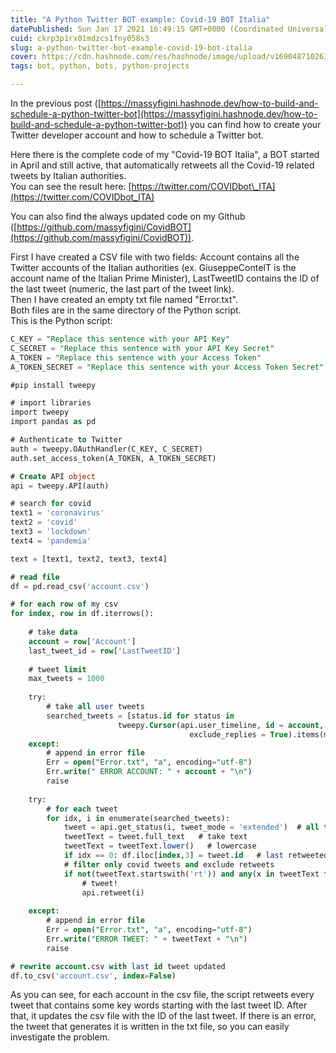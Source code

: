 ```yaml
---
title: "A Python Twitter BOT example: Covid-19 BOT Italia"
datePublished: Sun Jan 17 2021 16:49:15 GMT+0000 (Coordinated Universal Time)
cuid: ckrp3p1rx01mdzcs1fny058s3
slug: a-python-twitter-bot-example-covid-19-bot-italia
cover: https://cdn.hashnode.com/res/hashnode/image/upload/v1690487102638/7c48bec7-1cf2-4ced-899f-2fb6d1858b0c.png
tags: bot, python, bots, python-projects

---
```


In the previous post ([https://massyfigini.hashnode.dev/how-to-build-and-schedule-a-python-twitter-bot](https://massyfigini.hashnode.dev/how-to-build-and-schedule-a-python-twitter-bot)) you can find how to create your Twitter developer account and how to schedule a Twitter bot.

Here there is the complete code of my "Covid-19 BOT Italia", a BOT started in April and still active, that automatically retweets all the Covid-19 related tweets by Italian authorities.  
You can see the result here: [https://twitter.com/COVIDbot\_ITA](https://twitter.com/COVIDbot_ITA)

You can also find the always updated code on my Github ([https://github.com/massyfigini/CovidBOT](https://github.com/massyfigini/CovidBOT)).

First I have created a CSV file with two fields: Account contains all the Twitter accounts of the Italian authorities (ex. GiuseppeConteIT is the account name of the Italian Prime Minister), LastTweetID contains the ID of the last tweet (numeric, the last part of the tweet link).  
Then I have created an empty txt file named "Error.txt".  
Both files are in the same directory of the Python script.  
This is the Python script:

```sql
C_KEY = "Replace this sentence with your API Key"    
C_SECRET = "Replace this sentence with your API Key Secret"  
A_TOKEN = "Replace this sentence with your Access Token"  
A_TOKEN_SECRET = "Replace this sentence with your Access Token Secret"  

#pip install tweepy

# import libraries
import tweepy
import pandas as pd

# Authenticate to Twitter
auth = tweepy.OAuthHandler(C_KEY, C_SECRET)
auth.set_access_token(A_TOKEN, A_TOKEN_SECRET)

# Create API object
api = tweepy.API(auth)

# search for covid
text1 = 'coronavirus'
text2 = 'covid'
text3 = 'lockdown'
text4 = 'pandemia'

text = [text1, text2, text3, text4]

# read file
df = pd.read_csv('account.csv')

# for each row of my csv
for index, row in df.iterrows():
    
    # take data
    account = row['Account']
    last_tweet_id = row['LastTweetID']
    
    # tweet limit
    max_tweets = 1000
    
    try:
        # take all user tweets
        searched_tweets = [status.id for status in 
                        tweepy.Cursor(api.user_timeline, id = account, since_id = last_tweet_id,
                                        exclude_replies = True).items(max_tweets)]
    except:
        # append in error file
        Err = open("Error.txt", "a", encoding="utf-8")
        Err.write(" ERROR ACCOUNT: " + account + "\n")
        raise
    
    try:
        # for each tweet
        for idx, i in enumerate(searched_tweets):
            tweet = api.get_status(i, tweet_mode = 'extended')  # all the text
            tweetText = tweet.full_text   # take text
            tweetText = tweetText.lower()   # lowercase
            if idx == 0: df.iloc[index,3] = tweet.id   # last retweeted id
            # filter only covid tweets and exclude retweets
            if not(tweetText.startswith('rt')) and any(x in tweetText for x in text):
                # tweet!    
                api.retweet(i)
             
    except:
        # append in error file
        Err = open("Error.txt", "a", encoding="utf-8")
        Err.write("ERROR TWEET: " + tweetText + "\n")
        raise

# rewrite account.csv with last id tweet updated
df.to_csv('account.csv', index=False)
```

As you can see, for each account in the csv file, the script retweets every tweet that contains some key words starting with the last tweet ID. After that, it updates the csv file with the ID of the last tweet. If there is an error, the tweet that generates it is written in the txt file, so you can easily investigate the problem.